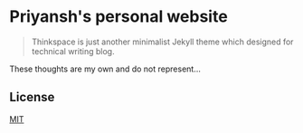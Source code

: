 # Priyansh's personal website

> Thinkspace is just another minimalist Jekyll theme which designed for technical writing blog.

These thoughts are my own and do not represent…

## License

[MIT](LICENSE.md)
